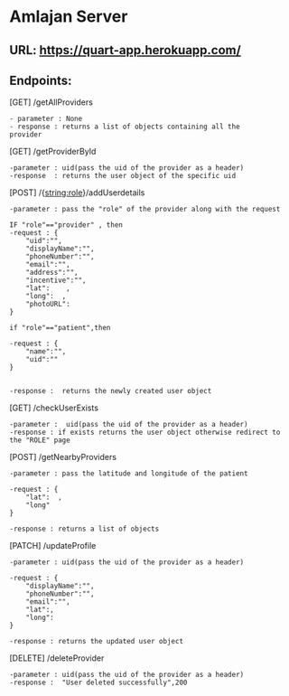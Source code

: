 # Amlajan Server

## URL: https://quart-app.herokuapp.com/
## Endpoints:

[GET]  /getAllProviders
    
    - parameter : None
    - response : returns a list of objects containing all the   
    provider

[GET]  /getProviderById

    -parameter : uid(pass the uid of the provider as a header)
    -response  : returns the user object of the specific uid


[POST] /{<string:role>}/addUserdetails

    -parameter : pass the "role" of the provider along with the request

    IF "role"=="provider" , then 
    -request : {
        "uid":"",
        "displayName":"",
        "phoneNumber":"",
        "email":"",
        "address":"",
        "incentive":"",
        "lat":    ,
        "long":  ,
        "photoURL":  
    }

    if "role"=="patient",then 

    -request : {
        "name":"",
        "uid":""
    }


    -response :  returns the newly created user object

[GET] /checkUserExists
    
    -parameter :  uid(pass the uid of the provider as a header)
    -response : if exists returns the user object otherwise redirect to the "ROLE" page



[POST] /getNearbyProviders

    -parameter : pass the latitude and longitude of the patient
    
    -request : {
        "lat":  ,
        "long"   
    }

    -response : returns a list of objects




[PATCH] /updateProfile

    -parameter : uid(pass the uid of the provider as a header)

    -request : {
        "displayName":"",
        "phoneNumber":"",
        "email":"",
        "lat":,
        "long":
    }

    -response : returns the updated user object



[DELETE] /deleteProvider
    
    -parameter : uid(pass the uid of the provider as a header)
    -response :  "User deleted successfully",200






